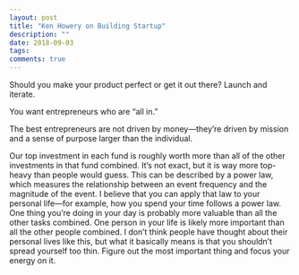 ```yaml
---
layout: post
title: "Ken Howery on Building Startup"
description: ""
date: 2018-09-03
tags: 
comments: true
---
```



Should you make your product perfect or get it out there? Launch and iterate.

You want entrepreneurs who are “all in.” 
 
The best entrepreneurs are not driven by money—they’re driven by mission and a sense of purpose larger than the individual.

Our top investment in each fund is roughly worth more than all of the other investments in that fund combined. It’s not exact, but it is way more top-heavy than people would guess. This can be described by a power law, which measures the relationship between an event frequency and the magnitude of the event. I believe that you can apply that law to your personal life—for example, how you spend your time follows a power law. One thing you’re doing in your day is probably more valuable than all the other tasks combined. One person in your life is likely more important than all the other people combined. I don’t think people have thought about their personal lives like this, but what it basically means is that you shouldn’t spread yourself too thin. Figure out the most important thing and focus your energy on it.

